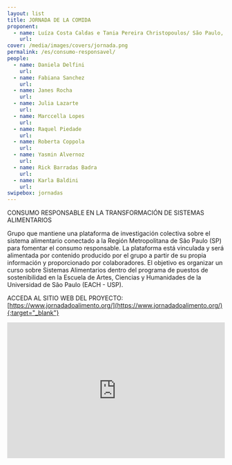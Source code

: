 ```yaml
---
layout: list
title: JORNADA DE LA COMIDA
proponent:
  - name: Luíza Costa Caldas e Tania Pereira Christopoulos/ São Paulo, SP
    url: 
cover: /media/images/covers/jornada.png
permalink: /es/consumo-responsavel/
people:
  - name: Daniela Delfini
    url: 
  - name: Fabiana Sanchez
    url: 
  - name: Janes Rocha
    url: 
  - name: Julia Lazarte
    url: 
  - name: Marccella Lopes
    url: 
  - name: Raquel Piedade
    url: 
  - name: Roberta Coppola
    url: 
  - name: Yasmin Alvernoz
    url: 
  - name: Rick Barradas Badra 
    url:  
  - name: Karla Baldini 
    url: 
swipebox: jornadas
---
```

 
CONSUMO RESPONSABLE EN LA TRANSFORMACIÓN DE SISTEMAS ALIMENTARIOS

Grupo que mantiene una plataforma de investigación colectiva sobre el sistema alimentario conectado a la Región Metropolitana de São Paulo (SP) para fomentar el consumo responsable. La plataforma está vinculada y será alimentada por contenido producido por el grupo a partir de su propia información y proporcionado por colaboradores. El objetivo es organizar un curso sobre Sistemas Alimentarios dentro del programa de puestos de sostenibilidad en la Escuela de Artes, Ciencias y Humanidades de la Universidad de São Paulo (EACH - USP).

ACCEDA AL SITIO WEB DEL PROYECTO: [https://www.jornadadoalimento.org/](https://www.jornadadoalimento.org/){:target="_blank"}


<iframe width="100%" height="315" src="https://www.youtube.com/embed/p-Ch8q4iMCM" frameborder="0" allow="accelerometer; autoplay; encrypted-media; gyroscope; picture-in-picture" allowfullscreen></iframe>
